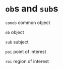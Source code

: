 # `ob`s and `sub`s

`comob` common object


`ob` object


`sub` subject

`poi` point of interest

`roi` region of interest

